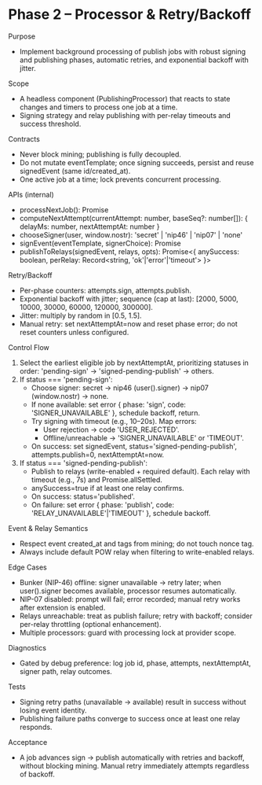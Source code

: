 # Phase 2 – Processor & Retry/Backoff

Purpose
- Implement background processing of publish jobs with robust signing and publishing phases, automatic retries, and exponential backoff with jitter.

Scope
- A headless component (PublishingProcessor) that reacts to state changes and timers to process one job at a time.
- Signing strategy and relay publishing with per-relay timeouts and success threshold.

Contracts
- Never block mining; publishing is fully decoupled.
- Do not mutate eventTemplate; once signing succeeds, persist and reuse signedEvent (same id/created_at).
- One active job at a time; lock prevents concurrent processing.

APIs (internal)
- processNextJob(): Promise<void>
- computeNextAttempt(currentAttempt: number, baseSeq?: number[]): { delayMs: number, nextAttemptAt: number }
- chooseSigner(user, window.nostr): 'secret' | 'nip46' | 'nip07' | 'none'
- signEvent(eventTemplate, signerChoice): Promise<NostrEvent>
- publishToRelays(signedEvent, relays, opts): Promise<{ anySuccess: boolean, perRelay: Record<string, 'ok'|'error'|'timeout'> }>

Retry/Backoff
- Per-phase counters: attempts.sign, attempts.publish.
- Exponential backoff with jitter; sequence (cap at last): [2000, 5000, 10000, 30000, 60000, 120000, 300000].
- Jitter: multiply by random in [0.5, 1.5].
- Manual retry: set nextAttemptAt=now and reset phase error; do not reset counters unless configured.

Control Flow
1) Select the earliest eligible job by nextAttemptAt, prioritizing statuses in order: 'pending-sign' → 'signed-pending-publish' → others.
2) If status === 'pending-sign':
   - Choose signer: secret → nip46 (user().signer) → nip07 (window.nostr) → none.
   - If none available: set error { phase: 'sign', code: 'SIGNER_UNAVAILABLE' }, schedule backoff, return.
   - Try signing with timeout (e.g., 10–20s). Map errors:
     - User rejection → code 'USER_REJECTED'.
     - Offline/unreachable → 'SIGNER_UNAVAILABLE' or 'TIMEOUT'.
   - On success: set signedEvent, status='signed-pending-publish', attempts.publish=0, nextAttemptAt=now.
3) If status === 'signed-pending-publish':
   - Publish to relays (write-enabled + required default). Each relay with timeout (e.g., 7s) and Promise.allSettled.
   - anySuccess=true if at least one relay confirms.
   - On success: status='published'.
   - On failure: set error { phase: 'publish', code: 'RELAY_UNAVAILABLE'|'TIMEOUT' }, schedule backoff.

Event & Relay Semantics
- Respect event created_at and tags from mining; do not touch nonce tag.
- Always include default POW relay when filtering to write-enabled relays.

Edge Cases
- Bunker (NIP-46) offline: signer unavailable → retry later; when user().signer becomes available, processor resumes automatically.
- NIP-07 disabled: prompt will fail; error recorded; manual retry works after extension is enabled.
- Relays unreachable: treat as publish failure; retry with backoff; consider per-relay throttling (optional enhancement).
- Multiple processors: guard with processing lock at provider scope.

Diagnostics
- Gated by debug preference: log job id, phase, attempts, nextAttemptAt, signer path, relay outcomes.

Tests
- Signing retry paths (unavailable → available) result in success without losing event identity.
- Publishing failure paths converge to success once at least one relay responds.

Acceptance
- A job advances sign → publish automatically with retries and backoff, without blocking mining. Manual retry immediately attempts regardless of backoff.

